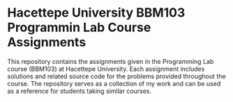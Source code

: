 
# Hacettepe University BBM103 Programmin Lab Course Assignments

This repository contains the assignments given in the Programming Lab course (BBM103) at Hacettepe University. Each assignment includes solutions and related source code for the problems provided throughout the course. The repository serves as a collection of my work and can be used as a reference for students taking similar courses.